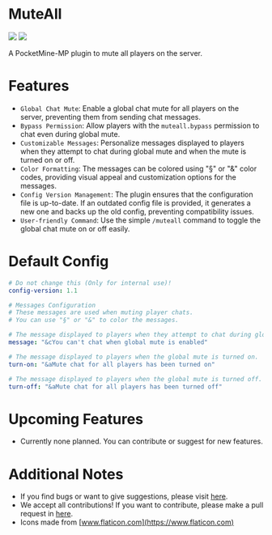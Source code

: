 # MuteAll

[![](https://poggit.pmmp.io/shield.state/MuteAll)](https://poggit.pmmp.io/p/MuteAll)
[![](https://poggit.pmmp.io/shield.dl.total/MuteAll)](https://poggit.pmmp.io/p/MuteAll)

A PocketMine-MP plugin to mute all players on the server.

# Features

- `Global Chat Mute`: Enable a global chat mute for all players on the server, preventing them from sending chat messages.
- `Bypass Permission`: Allow players with the `muteall.bypass` permission to chat even during global mute.
- `Customizable Messages`: Personalize messages displayed to players when they attempt to chat during global mute and when the mute is turned on or off.
- `Color Formatting`: The messages can be colored using "§" or "&" color codes, providing visual appeal and customization options for the messages.
- `Config Version Management`: The plugin ensures that the configuration file is up-to-date. If an outdated config file is provided, it generates a new one and backs up the old config, preventing compatibility issues.
- `User-friendly Command`: Use the simple `/muteall` command to toggle the global chat mute on or off easily.

# Default Config
```yaml
# Do not change this (Only for internal use)!
config-version: 1.1

# Messages Configuration
# These messages are used when muting player chats.
# You can use "§" or "&" to color the messages.

# The message displayed to players when they attempt to chat during global mute.
message: "&cYou can't chat when global mute is enabled"

# The message displayed to players when the global mute is turned on.
turn-on: "&aMute chat for all players has been turned on"

# The message displayed to players when the global mute is turned off.
turn-off: "&aMute chat for all players has been turned off"

```

# Upcoming Features

- Currently none planned. You can contribute or suggest for new features.

# Additional Notes

- If you find bugs or want to give suggestions, please visit [here](https://github.com/AIPTU/MuteAll/issues).
- We accept all contributions! If you want to contribute, please make a pull request in [here](https://github.com/AIPTU/MuteAll/pulls).
- Icons made from [www.flaticon.com](https://www.flaticon.com)
